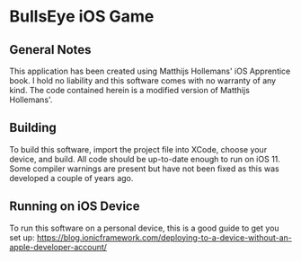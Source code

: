# BullsEye iOS Game

## General Notes

This application has been created using Matthijs Hollemans' iOS Apprentice book.
I hold no liability and this software comes with no warranty of any kind.
The code contained herein is a modified version of Matthijs Hollemans'.


## Building

To build this software, import the project file into XCode, choose your device, and build.
All code should be up-to-date enough to run on iOS 11. Some compiler warnings are present
but have not been fixed as this was developed a couple of years ago.

## Running on iOS Device

To run this software on a personal device, this is a good guide to get you set up: https://blog.ionicframework.com/deploying-to-a-device-without-an-apple-developer-account/
